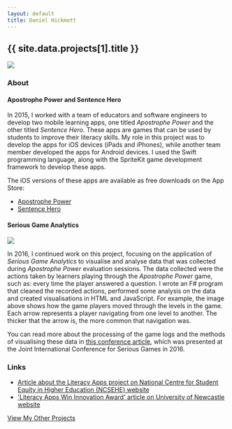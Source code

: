 ```yaml
---
layout: default
title: Daniel Hickmott
---
```


<div class="container">
    <div class="project-description">
        <h2>{{ site.data.projects[1].title }}</h2>
        <div class="row">
            <div class="col-md-4 offset-md-4">
                <img class = "img-fluid project-img border border-secondary" src = "{{ site.baseurl | append: '/projects/images/' | append: site.data.projects[1].imageFilePath }}">
            </div>
        </div>
        <h3>About</h3>
        <h4>Apostrophe Power and Sentence Hero</h4>
        <p>
            In 2015, I worked with a team of educators and software engineers to develop two mobile learning apps, one titled <em>Apostrophe Power</em> and the other titled <em>Sentence Hero</em>.
            These apps are games that can be used by students to improve their literacy skills.
            My role in this project was to develop the apps for iOS devices (iPads and iPhones), while another team member developed the apps for Android devices.
            I used the Swift programming language, along with the SpriteKit game development framework to develop these apps.
        </p>
        <p>The iOS versions of these apps are available as free downloads on the App Store:</p>
        <ul>
            <li><a href="http://hckmd.com/AP" target="_blank" class="text-info">Apostrophe Power</a></li>
            <li><a href="http://hckmd.com/SH" target="_blank" class="text-info">Sentence Hero</a></li>
        </ul>
        <h4>Serious Game Analytics</h4>
        <div class="row">
            <div class="col-md-4 offset-md-4 my-3">
                <img class = "img-fluid project-img border border-secondary" src = "{{ site.baseurl | append: '/projects/images/serious_games_analytics.png' }}">
            </div>
        </div>
        <p>
            In 2016, I continued work on this project, focusing on the application of <em>Serious Game Analytics</em> to visualise and analyse data that was collected during <em>Apostrophe Power</em> evaluation sessions. 
            The data collected were the actions taken by learners playing through the <em>Apostrophe Power</em> game, such as: every time the player answered a question.
            I wrote an F# program that cleaned the recorded actions, performed some analysis on the data and created visualisations in HTML and JavaScript.
            For example, the image above shows how the game players moved through the levels in the game. 
            Each arrow represents a player navigating from one level to another. 
            The thicker that the arrow is, the more common that navigation was.
        </p>
        <p>
            You can read more about the processing of the game logs and the methods of visualising these data in <a href="{{ site.baseurl | append: '/publications/serious-game-analytics.png' }}" target="_blank" class="text-info">this conference article</a>, which was presented at the Joint International Conference for Serious Games in 2016.
        </p>
        <h3>Links</h3>
        <ul>
            <li>
                <a href="https://www.ncsehe.edu.au/project/literacy-app-m-learning-tool-low-ses-undergraduate-students/" class="text-info" target="_blank">Article about the Literacy Apps project on National Centre for Student Equity in Higher Education (NCSEHE) website</a>
            </li>
            <li>
                <a href="https://www.newcastle.edu.au/newsroom/faculty-of-education-and-arts/literacy-apps-win-innovation-award" class="text-info" target="_blank">&#39;Literacy Apps Win Innovation Award&#39; article on University of Newcastle website</a>
            </li>
        </ul>
        <a href="{{ site.baseurl | append: '/projects/' }}" class="btn btn-sm btn-info float-right">
            View My Other Projects
            <i class="fa fa-list project-icon"></i>
        </a>
    </div>
</div>